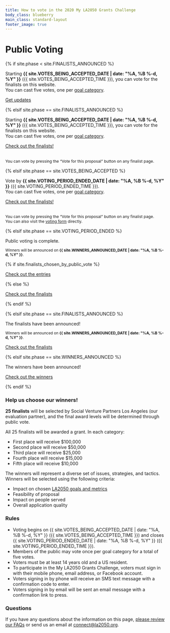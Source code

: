 ```yaml
---
title: How to vote in the 2020 My LA2050 Grants Challenge
body_class: blueberry
main_class: standard-layout
footer_image: true
---
```


<h1>
  Public Voting
</h1>

<div class="introduction" markdown="1">

{% if site.phase < site.FINALISTS_ANNOUNCED %}

Starting **{{ site.VOTES_BEING_ACCEPTED_DATE | date: "%A, %B %-d, %Y" }}** ({{ site.VOTES_BEING_ACCEPTED_TIME }}), you can vote for the finalists on this website.<br />You can cast five votes, one per [goal category](/about/#goals).

<p class="action" markdown="1">
  <a href="{{ site.mailing_list_url }}">Get updates</a>
</p>

{% elsif site.phase == site.FINALISTS_ANNOUNCED %}

Starting **{{ site.VOTES_BEING_ACCEPTED_DATE | date: "%A, %B %-d, %Y" }}** ({{ site.VOTES_BEING_ACCEPTED_TIME }}), you can vote for the finalists on this website.<br />You can cast five votes, one per [goal category](/about/#goals).

<p class="action" markdown="1">
  <a href="/finalists/">Check out the finalists!</a>
</p>
<p style="font-size: inherit; margin-top: 2.25em;">
  <small style="font-size: 0.875em;">You can vote by pressing the “Vote for this proposal” button on any finalist page.</small>
</p>

{% elsif site.phase == site.VOTES_BEING_ACCEPTED %}

Vote by <strong>{{ site.VOTING_PERIOD_ENDED_DATE | date: "%A, %B %-d, %Y" }}</strong> ({{ site.VOTING_PERIOD_ENDED_TIME }}).
<br />
You can cast five votes, one per [goal category](/about/#goals).

<p class="action" markdown="1">
  <a href="/finalists/">Check out the finalists!</a>
</p>
<p style="font-size: inherit; margin-top: 2.25em;">
  <small style="font-size: 0.875em;">You can vote by pressing the “Vote for this proposal” button on any finalist page.</small><br />
  <small style="font-size: 0.875em;">You can also visit the <a href="/vote/form/">voting form</a> directly.</small>
</p>

{% elsif site.phase == site.VOTING_PERIOD_ENDED %}

Public voting is complete.

<small>
  Winners will be announced on 
  <span class="avoid-break">
    <strong>{{ site.WINNERS_ANNOUNCED_DATE | date: "%A, %B %-d, %Y" }}</strong>.
  </span>
</small>

{% if site.finalists_chosen_by_public_vote %}
<p class="action" markdown="1">
  <a href="/entries/">Check out the entries</a>
</p>
{% else %}
<p class="action" markdown="1">
  <a href="/finalists/">Check out the finalists</a>
</p>
{% endif %}

{% elsif site.phase == site.FINALISTS_ANNOUNCED %}

The finalists have been announced!

<small>
  Winners will be announced on 
  <span class="avoid-break">
    <strong>{{ site.WINNERS_ANNOUNCED_DATE | date: "%A, %B %-d, %Y" }}</strong>.
  </span>
</small>

<p class="action">
  <a href="/finalists/">Check out the finalists</a>
</p>

{% elsif site.phase == site.WINNERS_ANNOUNCED %}

The winners have been announced!

<p class="action">
  <a href="/winners/">Check out the winners</a>
</p>

{% endif %}

</div>


### Help us choose our winners!

**25 finalists** will be selected by Social Venture Partners Los Angeles (our evaluation partner), and the <span class="avoid-break">final award levels will be determined through public vote.</span>

All 25 finalists will be awarded a grant. In each category:
* First place will receive $100,000
* Second place will receive $50,000
* Third place will receive $25,000
* Fourth place will receive $15,000
* Fifth place will receive $10,000

The winners will represent a diverse set of issues, strategies, and tactics. Winners will be selected using the following criteria:

* Impact on chosen [LA2050 goals and metrics](/about/#goals)
* Feasibility of proposal
* Impact on people served
* Overall application quality


### Rules

* Voting begins on {{ site.VOTES_BEING_ACCEPTED_DATE | date: "%A, %B %-d, %Y" }} ({{ site.VOTES_BEING_ACCEPTED_TIME }}) and closes {{ site.VOTING_PERIOD_ENDED_DATE | date: "%A, %B %-d, %Y" }} ({{ site.VOTING_PERIOD_ENDED_TIME }}).
* Members of the public may vote once per goal category for a total of five votes.
* Voters must be at least 14 years old and a US resident.
* To participate in the My LA2050 Grants Challenge, voters must sign in with their mobile phone, email address, or Facebook account.
* Voters signing in by phone will receive an SMS text message with a confirmation code to enter.
* Voters signing in by email will be sent an email message with a confirmation link to press.

### Questions

If you have any questions about the information on this page, [please review our FAQs](/faqs) or send us an email at [connect@la2050.org](mailto:connect@la2050.org).

